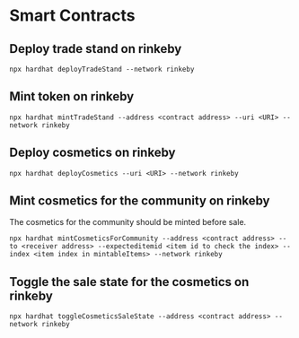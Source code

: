 # Smart Contracts

## Deploy trade stand on rinkeby

```
npx hardhat deployTradeStand --network rinkeby
```

## Mint token on rinkeby

```
npx hardhat mintTradeStand --address <contract address> --uri <URI> --network rinkeby
```

## Deploy cosmetics on rinkeby

```
npx hardhat deployCosmetics --uri <URI> --network rinkeby
```

## Mint cosmetics for the community on rinkeby

The cosmetics for the community should be minted before sale.

```
npx hardhat mintCosmeticsForCommunity --address <contract address> --to <receiver address> --expecteditemid <item id to check the index> --index <item index in mintableItems> --network rinkeby
```

## Toggle the sale state for the cosmetics on rinkeby

```
npx hardhat toggleCosmeticsSaleState --address <contract address> --network rinkeby
```